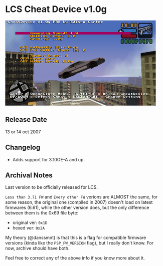 # LCS Cheat Device v1.0g

![1 CD v1.0g](<../../../../Pictures/LCS/Cheat_Device_1.0g page2 freakler.png>)

## Release Date
13 or 14 oct 2007

## Changelog
 - Adds support for 3.10OE-A and up.
 
## Archival Notes
Last version to be officially released for LCS.

`Less than 3.71 FW` and `Every other FW` verions are ALMOST the same, for some reason, the original one (compiled in 2007) doesn't load on latest firmwares (6.61), while the other version does, but the only difference between them is the 0x69 file byte:
 - original ver: `0x1D`
 - hexed ver: `0x2A`
	
My theory (@danssmnt) is that this is a flag for compatible firmware versions (kinda like the `PSP_FW_VERSION` flag), but I really don't know. For now, archive should have both.

Feel free to correct any of the above info if you know more about it.